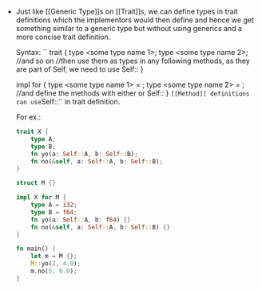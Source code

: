 - Just like [[Generic Type]]s on [[Trait]]s, we can define types in trait definitions which the implementors would then define and hence we get something similar to a generic type but without using generics and a more concise trait definition.
  
  Syntax:
  ``
  trait <trait name> {
   type <some type name 1>;
   type <some type name 2>; 
    //and so on
    //then use them as types in any following methods, as they are part of Self, we need to use Self::<some type name> 
  }
  
  impl <trait name> for <type name> {
     type <some type name 1> = <some type>;
     type <some type name 2> = <some type>;
    //and define the methods with either <some type> or Self::<some type name> 
  }
  ``
  [[Method]] definitions can use ``Self::<type name>`` in trait definition.
  
  For ex.:
  ```rust
  trait X {
      type A;
      type B;
      fn yo(a: Self::A, b: Self::B);
      fn no(&self, a: Self::A, b: Self::B);
  }
  
  struct M {}
  
  impl X for M {
      type A = i32;
      type B = f64;
      fn yo(a: Self::A, b: f64) {}
      fn no(&self, a: Self::A, b: Self::B) {}
  }
  
  fn main() {
      let m = M {};
      M::yo(2, 4.0);
      m.no(5, 6.0);
  } 
  ```